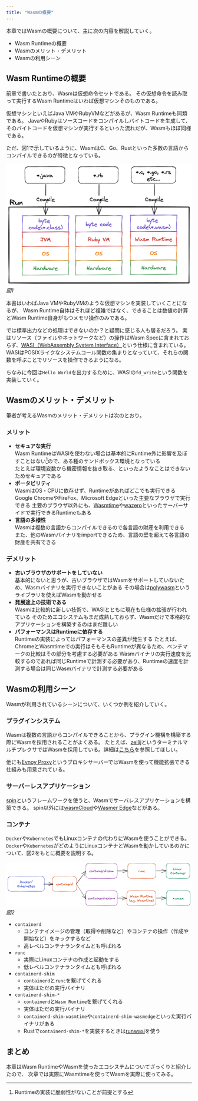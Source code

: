 ```yaml
---
title: "Wasmの概要"
---
```


本章ではWasmの概要について、主に次の内容を解説していく。

- Wasm Runtimeの概要
- Wasmのメリット・デメリット
- Wasmの利用シーン

## Wasm Runtimeの概要
前章で書いたとおり、Wasmは仮想命令セットである。
その仮想命令を読み取って実行するWasm Runtimeはいわば仮想マシンそのものである。

仮想マシンといえばJava VMやRubyVMなどがあるが、Wasm Runtimeも同類である。
JavaやRubyはソースコードをコンパイルしバイトコードを生成して、そのバイトコードを仮想マシンが実行するといった流れだが、Wasmもほぼ同様である。

ただ、図1で示しているように、WasmはC、Go、Rustといった多数の言語からコンパイルできるのが特徴となっている。

![](/images/about_wasm_runtime.png)
*図1*

本書はいわばJava VMやRubyVMのような仮想マシンを実装していくことになるが、
Wasm Runtime自体はそれほど複雑ではなく、できることは数値の計算とWasm Runtime自身がもつメモリ操作のみである。

では標準出力などの処理はできないのか？と疑問に感じる人も居るだろう。
実はリソース（ファイルやネットワークなど）の操作はWasm Specに含まれておらず、[WASI（WebAssembly System Interface）](https://wasi.dev)という仕様に含まれている。
WASIはPOSIXライクなシステムコール関数の集まりとなっていて、それらの関数を呼ぶことでリソースを操作できるようになる。

ちなみに今回は`Hello World`を出力するために、WASIの`fd_write`という関数を実装していく。

## Wasmのメリット・デメリット

筆者が考えるWasmのメリット・デメリットは次のとおり。

### メリット
- **セキュアな実行**  
  Wasm RuntimeはWASIを使わない場合は基本的にRuntime外に影響を及ぼすことはない[^1]ので、ある種のサンドボックス環境となっている  
  たとえば環境変数から機密情報を抜き取る、といったようなことはできないためセキュアである
- **ポータビリティ**  
  WasmはOS・CPUに依存せず、Runtimeがあればどこでも実行できる  
  Google ChromeやFireFox、Microsoft Edgeといった主要なブラウザで実行できる
  主要のブラウザ以外にも、[Wasmtime](https://wasmtime.dev)や[wazero](https://wazero.io)といったサーバーサイドで実行できるRuntimeもある
- **言語の多様性**   
  Wasmは複数の言語からコンパイルできるので各言語の財産を利用できる  
  また、他のWasmバイナリをimportできるため、言語の壁を超えて各言語の財産を共有できる

[^1]: Runtimeの実装に脆弱性がないことが前提とする

### デメリット
- **古いブラウザのサポートをしていない**  
  基本的にないと思うが、古いブラウザではWasmをサポートしていないため、Wasmバイナリを実行できないことがある
  その場合は[polywasm](https://github.com/evanw/polywasm)というライブラリを使えばWasmを動かせる
- **発展途上の技術である**  
  Wasmは比較的に新しい技術で、WASIとともに現在も仕様の拡張が行われている
  そのためエコシステムもまだ成熟しておらず、Wasmだけで本格的なアプリケーションを構築するのはまだ難しい
- **パフォーマンスはRuntimeに依存する**  
  Runtimeの実装によってはパフォーマンスの差異が発生する
  たとえば、ChromeとWasmtimeでの実行はそもそもRuntimeが異なるため、ベンチマークの比較はその部分を考慮する必要がある
  Wasmバイナリの実行速度を比較するのであれば同じRuntimeで計測する必要があり、Runtimeの速度を計測する場合は同じWasmバイナリで計測する必要がある

## Wasmの利用シーン
Wasmが利用されているシーンについて、いくつか例を紹介していく。

### プラグインシステム
Wasmは複数の言語からコンパイルできることから、プラグイン機構を構築する際にWasmを採用されることがよくある。
たとえば、[zellij](https://github.com/zellij-org/zellij)というターミナルマルチプレクサではWasmを採用している。詳細は[こちら](https://zellij.dev/news/new-plugin-system/)を参照してほしい。

他にも[Evnoy Proxy](https://www.envoyproxy.io)というプロキシサーバーではWasmを使って機能拡張できる仕組みも用意されている。

### サーバーレスアプリケーション
[spin](https://developer.fermyon.com/spin)というフレームワークを使うと、Wasmでサーバレスアプリケーションを構築できる。
spin以外には[wasmCloud](https://wasmcloud.com)や[Wasmer Edge](https://wasmer.io/products/edge)などがある。

### コンテナ
`Docker`や`Kubernetes`でもLinuxコンテナの代わりにWasmを使うことができる。
`Docker`や`Kubernetes`がどのようにLinuxコンテナとWasmを動かしているのかについて、図2をもとに概要を説明する。

![](/images/containerd_shim.png)
*図2*

- `containerd`
  - コンテナイメージの管理（取得や削除など）やコンテナの操作（作成や開始など）をキックするなど
  - 高レベルコンテナランタイムとも呼ばれる
- `runc`
  - 実際にLinuxコンテナの作成と起動をする
  - 低レベルコンテナランタイムとも呼ばれる
- `containerd-shim`
  - `containerd`と`runc`を繋げてくれる
  - 実体はただの実行バイナリ
- `containerd-shim-*`
  - `containerd`と`Wasm Runtime`を繋げてくれる
  - 実体はただの実行バイナリ
  - `containerd-shim-wasmtime`や`containerd-shim-wasmedge`といった実行バイナリがある
  - Rustで`containerd-shim-*`を実装するときは[runwasi](https://github.com/containerd/runwasi)を使う

## まとめ
本章はWasm RuntimeやWasmを使ったエコシステムについてざっくりと紹介したので、
次章では実際にWasmtimeを使ってWasmを実際に使ってみる。
